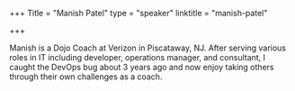 +++
Title = "Manish Patel"
type = "speaker"
linktitle = "manish-patel"

+++

Manish is a Dojo Coach at Verizon in Piscataway, NJ. After serving various roles in IT including developer, operations manager, and consultant, I caught the DevOps bug about 3 years ago and now enjoy taking others through their own challenges as a coach.
